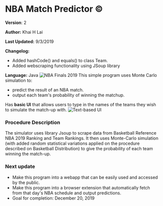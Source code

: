 # NBA Match Predictor &copy; 
**Version**: 2

**Author:** Khai H Lai

**Last Updated:** 9/3/2019

**Changelog:** 
* Added hashCode() and equals() to class Team.
* Added webscraping functionality using JSoup library

**Language:** Java
![NBA Finals 2019](https://user-images.githubusercontent.com/50902696/64215334-f46c7e80-ce4f-11e9-9d50-25ddd49c66da.jpg)
This simple program uses Monte Carlo simulation to:
 * predict the result of an NBA match.
 * output each team's probability of winning the matchup.

Has **basic UI** that allows users to type in the names of the teams they wish to simulate the match-up with.
![Text-based UI](https://user-images.githubusercontent.com/50902696/64215182-3e089980-ce4f-11e9-9293-4595691ae68e.PNG)

### Procedure Description
The simulator uses library Jsoup to scrape data from Basketball Reference NBA 2019 Ranking and Team Rankings. It then uses Monte-Carlo simulation (with added random statistical variations applied on the procedure described on Basketball Distribution) to give the probability of each team winning the match-up.

### Next update
* Make this program into a webapp that can be easily used and accessed by the public.
* Make this program into a browser extension that automatically fetch from that day's NBA schedule and output predictions.
* Goal for completion: December 20, 2019
